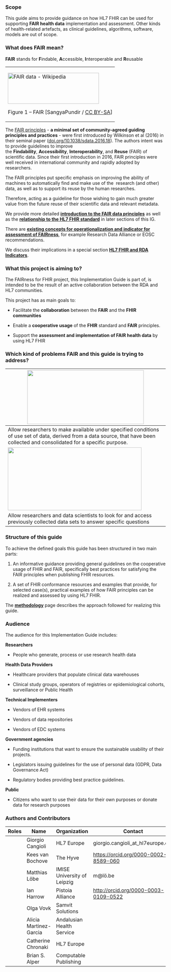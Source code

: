 ### Scope

This guide aims to provide guidance on how HL7 FHIR can be used for
supporting **FAIR health data** implementation and assessment. Other
kinds of health-related artefacts, as clinical guidelines, algorithms,
software, models are out of scope.

### What does FAIR mean?

**FAIR** stands for **F**indable, **A**ccessible, **I**nteroperable and
**R**eusable

<table>
<tbody>
<tr class="odd">
<td><p><img src="index-1.png" style="width:2.98265in;height:1.01225in" alt="FAIR data - Wikipedia" /></p>
<p>Figure 1 – FAIR [SangyaPundir / <a href="https://creativecommons.org/licenses/by-sa/4.0">CC BY-SA</a>]</p></td>
</tr>
</tbody>
</table>

The [FAIR principles](https://www.go-fair.org/fair-principles) - **a
minimal set of community-agreed guiding principles and practices**
- were first introduced by Wilkinson et al (2016) in their seminal
paper
([doi.org/10.1038/sdata.2016.18](http://doi.org/10.1038/sdata.2016.18)).
The authors intent was to provide guidelines to improve
the **Findability**, **Accessibility**, **Interoperability**,
and **Reuse** (FAIR) of scientific data. Since their first introduction
in 2016, FAIR principles were well received in international community
and rapidly adopted by researchers.

The FAIR principles put specific emphasis on improving the ability of
machines to automatically find and make use of the  research (and other)
data, as well as to support its reuse by the human researches. 

Therefore, acting as a guideline for those wishing to gain much greater
value from the future reuse of their scientific data and relevant
metadata.

We provide more detailed [**introduction to the FAIR data
principles**](FAIR.html) as well as the [**relationship to the HL7 FHIR
standard**](FHIRandFAIR.html) in later sections of this IG.

There are [**existing concepts for operationalization and indicator for
assessment of
FAIRness**](https://confluence.hl7.org/pages/viewpage.action?pageId=104570028),
for example Research Data Alliance or EOSC recommendations.

We discuss their implications in a special section [**HL7 FHIR and RDA
Indicators**](FHIRandRDAMetrics.html).

### What this project is aiming to?

The FAIRness for FHIR project, this Implementation Guide is part of, is
intended to be the result of an active collaboration between the RDA and
HL7 communities.

This project has as main goals to:

  - Facilitate the **collaboration** between the **FAIR** and the
    **FHIR** **communities**

  - Enable a **cooperative usage** of the **FHIR** standard and **FAIR**
    principles.

  - Support the **assessment and implementation of FAIR health data** by
    using HL7 FHIR

### Which kind of problems FAIR and this guide is trying to address?

<table>
<thead>
<tr class="header">
<th><img src="index-2.png" style="width:3.81613in;height:1.7551in" /></th>
</tr>
</thead>
<tbody>
<tr class="odd">
<td>Allow researchers to make available under specified conditions of use set of data, derived from a data source, that have been collected and consolidated for a specific purpose.</td>
</tr>
<tr class="even">
<td><img src="index-3.png" style="width:4.37755in;height:2.05676in" /></td>
</tr>
<tr class="odd">
<td>Allow researchers and data scientists to look for and access previously collected data sets to answer specific questions</td>
</tr>
</tbody>
</table>

### Structure of this guide

To achieve the defined goals this guide has been structured in two main
parts:

1)  An informative guidance providing general guidelines on the
    cooperative usage of FHIR and FAIR, specifically best practices for
    satisfying the FAIR principles when publishing FHIR resources.

2)  A set of FHIR conformance resources and examples that provide, for
    selected case(s), practical examples of how FAIR principles can be
    realized and assessed by using HL7 FHIR.

The [**methodology**](methodology.html) page describes the approach
followed for realizing this guide.

### Audience

The audience for this Implementation Guide includes:

**Researchers**

  - People who generate, process or use research health data

**Health Data Providers**

  - Healthcare providers that populate clinical data warehouses

  - Clinical study groups, operators of registries or epidemiological
    cohorts, surveillance or Public Health

**Technical Implementers**

  - Vendors of EHR systems

  - Vendors of data repositories

  - Vendors of EDC systems

**Government agencies**

  - Funding institutions that want to ensure the sustainable usability
    of their projects.

  - Legislators issuing guidelines for the use of personal data (GDPR,
    Data Governance Act)

  - Regulatory bodies providing best practice guidelines.

**Public**

  - Citizens who want to use their data for their own purposes or donate
    data for research purposes

### Authors and Contributors

<table>
<thead>
<tr class="header">
<th>Roles</th>
<th>Name</th>
<th>Organization</th>
<th>Contact</th>
</tr>
</thead>
<tbody>
<tr class="odd">
<td></td>
<td>Giorgio Cangioli</td>
<td>HL7 Europe</td>
<td>giorgio.cangioli_at_hl7europe.org</td>
</tr>
<tr class="even">
<td></td>
<td>Kees van Bochove</td>
<td>The Hyve</td>
<td><a href="https://orcid.org/0000-0002-8589-060">https://orcid.org/0000-0002-8589-060</a></td>
</tr>
<tr class="odd">
<td></td>
<td>Matthias Löbe</td>
<td>IMISE University of Leipzig</td>
<td>m@lö.be</td>
</tr>
<tr class="even">
<td></td>
<td>Ian Harrow</td>
<td>Pistoia Alliance</td>
<td><a href="http://orcid.org/0000-0003-0109-0522">http://orcid.org/0000-0003-0109-0522</a></td>
</tr>
<tr class="odd">
<td></td>
<td>Olga Vovk</td>
<td>Samvit Solutions</td>
<td></td>
</tr>
<tr class="even">
<td></td>
<td>Alicia Martinez-Garcia </td>
<td>Andalusian Health Service</td>
<td></td>
</tr>
<tr class="odd">
<td></td>
<td>Catherine Chronaki</td>
<td>HL7 Europe</td>
<td></td>
</tr>
<tr class="even">
<td></td>
<td>Brian S. Alper</td>
<td>Computable Publishing</td>
<td></td>
</tr>
</tbody>
</table>
